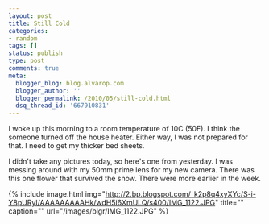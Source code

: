 ```yaml
---
layout: post
title: Still Cold
categories:
- random
tags: []
status: publish
type: post
comments: true
meta:
  blogger_blog: blog.alvarop.com
  blogger_author: ''
  blogger_permalink: /2010/05/still-cold.html
  dsq_thread_id: '667910831'
---
```

I woke up this morning to a room temperature of 10C (50F). I think the someone turned off the house heater. Either way, I was not prepared for that. I need to get my thicker bed sheets.

I didn't take any pictures today, so here's one from yesterday. I was messing around with my 50mm prime lens for my new camera. There was this one flower that survived the snow. There were more earlier in the week.

{% include image.html
            img="http://2.bp.blogspot.com/_k2p8q4xyXYc/S-i-Y8pURyI/AAAAAAAAAHk/wdH5i6XmULQ/s400/IMG_1122.JPG"
            title=""
            caption=""
            url="/images/blgr/IMG_1122.JPG" %}

